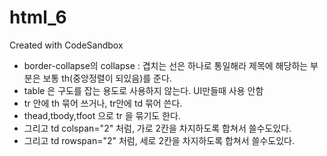# html_6
Created with CodeSandbox


- border-collapse의 collapse : 겹치는 선은 하나로 통일해라
제목에 해당하는 부분은 보통 th(중앙정렬이 되있음)를 준다. 
- table 은 구도를 잡는 용도로 사용하지 않는다. UI만들때 사용 안함
- tr 안에 th 묶어 쓰거나, tr안에 td 묶어 쓴다.
- thead,tbody,tfoot 으로 tr 을 묶기도 한다.
- 그리고 td colspan="2" 처럼, 가로 2칸을 차지하도록 합쳐서 쓸수도있다.
- 그리고 td rowspan="2" 처럼, 세로 2칸을 차지하도록 합쳐서 쓸수도있다.

